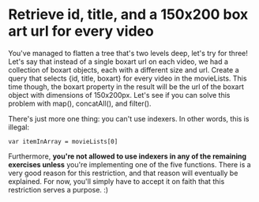 # Retrieve id, title, and a 150x200 box art url for every video

You've managed to flatten a tree that's two levels deep, let's try for three! Let's say that instead of a single boxart url on each video, we had a collection of boxart objects, each with a different size and url. Create a query that selects {id, title, boxart} for every video in the movieLists. This time though, the boxart property in the result will be the url of the boxart object with dimensions of 150x200px. Let's see if you can solve this problem with map(), concatAll(), and filter().

There's just more one thing: you can't use indexers. In other words, this is illegal:

`var itemInArray = movieLists[0]`

Furthermore, <strong>you're not allowed to use indexers in any of the remaining exercises unless</strong> you're implementing one of the five functions. There is a very good reason for this restriction, and that reason will eventually be explained. For now, you'll simply have to accept it on faith that this restriction serves a purpose. :)